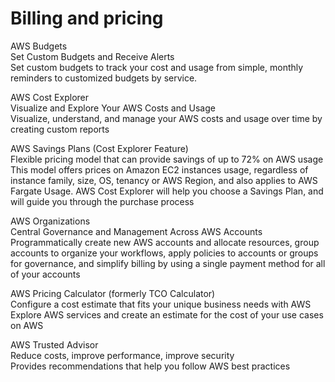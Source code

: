 # Billing and pricing

AWS Budgets  
Set Custom Budgets and Receive Alerts  
Set custom budgets to track your cost and usage from simple, monthly reminders to customized budgets by service.

AWS Cost Explorer  
Visualize and Explore Your AWS Costs and Usage  
Visualize, understand, and manage your AWS costs and usage over time by creating custom reports

AWS Savings Plans (Cost Explorer Feature)  
Flexible pricing model that can provide savings of up to 72% on AWS usage  
This model offers prices on Amazon EC2 instances usage, regardless of instance family, size, OS, tenancy or AWS Region, and also applies to AWS Fargate Usage. AWS Cost Explorer will help you choose a Savings Plan, and will guide you through the purchase process

AWS Organizations  
Central Governance and Management Across AWS Accounts  
Programmatically create new AWS accounts and allocate resources, group accounts to organize your workflows, apply policies to accounts or groups for governance, and simplify billing by using a single payment method for all of your accounts

AWS Pricing Calculator (formerly TCO Calculator)  
Configure a cost estimate that fits your unique business needs with AWS  
Explore AWS services and create an estimate for the cost of your use cases on AWS  

AWS Trusted Advisor  
Reduce costs, improve performance, improve security  
Provides recommendations that help you follow AWS best practices  
